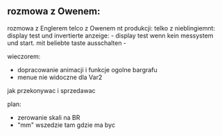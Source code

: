 rozmowa z Owenem:
- 
rozmowa z Englerem
telco z Owenem nt produkcji:
telko z nieblingiemnt: display test und invertierte anzeige:
	- display test wenn kein messystem und start. mit beliebte taste ausschalten
	- 
	
wieczorem:
- dopracowanie animacji i funkcje ogolne bargrafu
- menue nie widoczne dla Var2


jak przekonywac i sprzedawac



plan:
- zerowanie skali na BR
- "mm" wszedzie tam gdzie ma byc